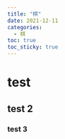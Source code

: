 ```yaml
---
title: "棋"
date: 2021-12-11
categories:
  - 棋
toc: true
toc_sticky: true
---
```


# test

## test 2

### test 3